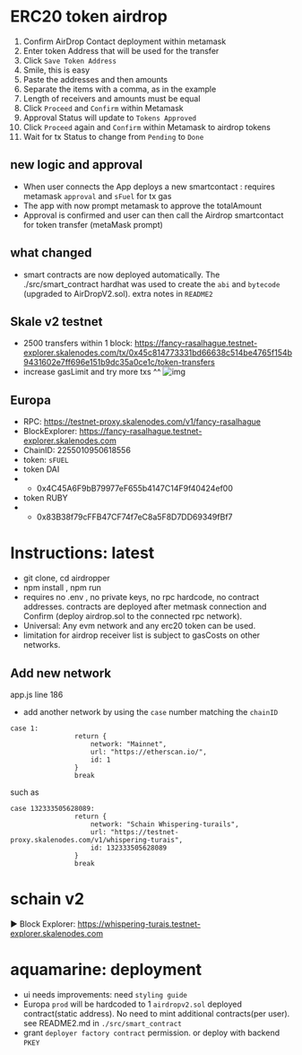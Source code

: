 # ERC20 token airdrop
1. Confirm AirDrop Contact deployment within metamask
2. Enter token Address that will be used for the transfer
3. Click ```Save Token Address```
4. Smile, this is easy
5. Paste the addresses and then amounts
6. Separate the items with a comma, as in the example
7. Length of receivers and amounts must be equal
8. Click ```Proceed``` and ```Confirm``` within Metamask
9. Approval Status will update to ```Tokens Approved```
10. Click ```Proceed``` again and ```Confirm``` within Metamask to airdrop tokens
11. Wait for tx Status to change from ```Pending``` to ```Done```

## new logic and approval
- When user connects the App deploys a new smartcontact : requires metamask ```approval``` and ```sFuel``` for tx gas
- The app with now prompt metamask to approve the totalAmount 
- Approval is confirmed and user can then call the Airdrop smartcontact for token transfer (metaMask prompt)
## what changed
- smart contracts are now deployed automatically. The ./src/smart_contract hardhat was used to create the ```abi``` and ```bytecode``` (upgraded to AirDropV2.sol). extra notes in ```README2```
## Skale v2 testnet
- 2500 transfers within 1 block: https://fancy-rasalhague.testnet-explorer.skalenodes.com/tx/0x45c814773331bd66638c514be4765f154b9431602e7ff696e151b9dc35a0ce1c/token-transfers
- increase gasLimit and try more txs ^^
![img](https://raw.githubusercontent.com/RubyAquaMarine/Easy_Airdrop_dApp/master/img/limitAt5100.png)


## Europa 
- RPC: https://testnet-proxy.skalenodes.com/v1/fancy-rasalhague
- BlockExplorer: https://fancy-rasalhague.testnet-explorer.skalenodes.com
- ChainID: 2255010950618556
- token: ```sFUEL```
- token DAI 
- - 0x4C45A6F9bB79977eF655b4147C14F9f40424ef00
- token RUBY
- - 0x83B38f79cFFB47CF74f7eC8a5F8D7DD69349fBf7

# Instructions: latest
- git clone, cd airdropper
- npm install , npm run 
- requires no .env , no private keys, no rpc hardcode, no contract addresses. contracts are deployed after  metmask connection and Confirm (deploy airdrop.sol to the connected rpc network).
- Universal: Any evm network and any erc20 token can be used.
- limitation for airdrop receiver list is subject to gasCosts on other networks.

## Add new network
app.js line 186
- add another network by using the ```case``` number matching the  ```chainID```
```
case 1:
                return {
                    network: "Mainnet",
                    url: "https://etherscan.io/",
                    id: 1
                }
                break
```
such as 
```
case 132333505628089:
                return {
                    network: "Schain Whispering-turails",
                    url: "https://testnet-proxy.skalenodes.com/v1/whispering-turais",
                    id: 132333505628089
                }
                break
```

# schain v2
► Block Explorer:
https://whispering-turais.testnet-explorer.skalenodes.com


# aquamarine: deployment
- ui needs improvements: need ```styling guide```
- Europa ```prod``` will be hardcoded to 1 ```airdropv2.sol``` deployed contract(static address). No need to mint additional contracts(per user). see README2.md in ```./src/smart_contract```
- grant ```deployer factory contract``` permission. or deploy with backend ```PKEY```




